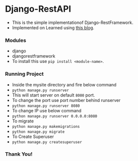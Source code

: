 # Django-RestAPI

- This is the simple implementationof Django-RestFramework.
- Implemented on Learned using [this blog](https://medium.com/swlh/build-your-first-rest-api-with-django-rest-framework-e394e39a482c).

### Modules

- django
- djangorestframework
- To install this use ```pip install <module-name>```.


### Running Project

- Inside the mysite directory and fire below command
- ```python manage.py runserver```
- This will start server on default ```8000``` port.
- To change the port use port number behind runserver
- ```python manage.py runserver 8080```
- To change IP use below command
- ```python manage.py runserver 0.0.0.0:8080```
- To migrate
- ```python manage.py makemigrations```
- ```python manage.py migrate```
- To Create Superuser
- ```python manage.py createsuperuser```

### Thank You!
